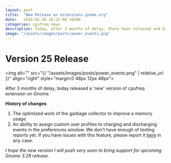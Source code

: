 ```yaml
---
layout: post
title:  "New Release on extensions.gnome.org"
date:   2018-02-26 16:22:00 +0200
categories: cpufreq news
description: Today, after 3 months of delay, there have released and brought new version of cpufreq extension on Gnome.<br><br><b>History of changes</b><br>1. The optimized work of the garbage collector to improve memory usage.<br>2. An ability to assign custom user profiles to charging and discharging events in the preferences window. <i>I don't have enough of testing reports yet. If you have issues with this feature, please report it.</i>
image: "/assets/images/posts/power_events.png"
---
```


# Version 25 Release
<img alt="" src="{{ "/assets/images/posts/power_events.png" | relative_url }}" align="right" style="margin:0 48px 12px 48px">

After 3 months of delay, today released a 'new' version of cpufreq extension on Gnome.

**History of changes**
1. The optimized work of the garbage collector to improve a memory usage.
2. An ability to assign custom user profiles to charging and discharging events in the preferences window. We don't have enough of testing reports yet. If you have issues with this feature, please report it [here](https://github.com/konkor/cpufreq/issues/33) in any case.

_I hope the new version I will push very soon to bring support for upcoming Gnome 3.28 release._
